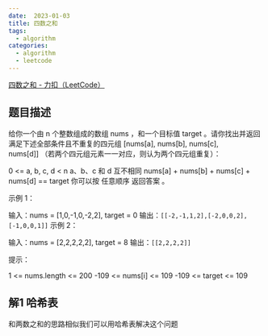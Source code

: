 ```yaml
---
date:  2023-01-03
title: 四数之和
tags: 
  - algorithm
categories:
  - algorithm
  - leetcode
---
```


[四数之和 - 力扣（LeetCode）](https://leetcode.cn/problems/4sum/)
## 题目描述
给你一个由 n 个整数组成的数组 nums ，和一个目标值 target 。请你找出并返回满足下述全部条件且不重复的四元组 [nums[a], nums[b], nums[c], nums[d]] （若两个四元组元素一一对应，则认为两个四元组重复）：

0 <= a, b, c, d < n
a、b、c 和 d 互不相同
nums[a] + nums[b] + nums[c] + nums[d] == target
你可以按 任意顺序 返回答案 。

示例 1：

输入：nums = [1,0,-1,0,-2,2], target = 0
输出：`[[-2,-1,1,2],[-2,0,0,2],[-1,0,0,1]]`
示例 2：

输入：nums = [2,2,2,2,2], target = 8
输出：`[[2,2,2,2]]`
 

提示：

1 <= nums.length <= 200
-109 <= nums[i] <= 109
-109 <= target <= 109

## 解1 哈希表

和两数之和的思路相似我们可以用哈希表解决这个问题
```js


```